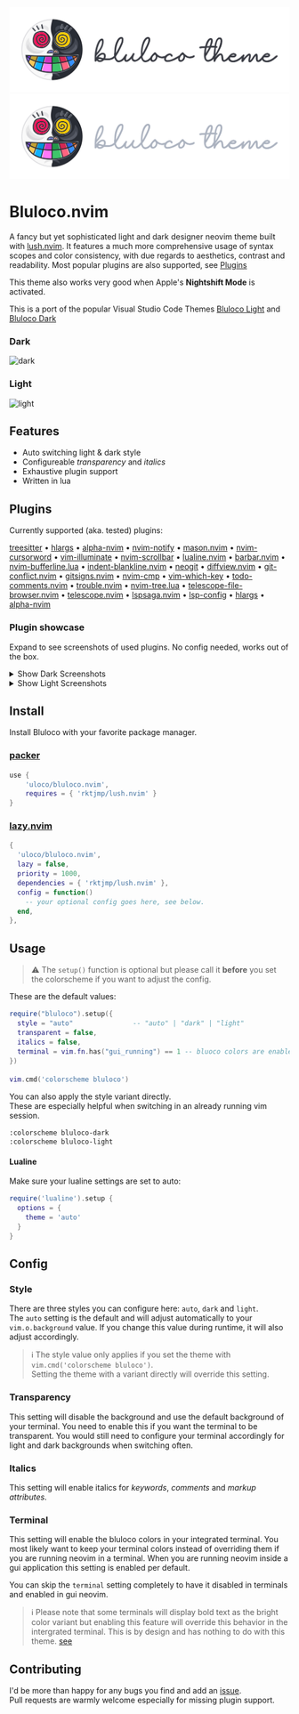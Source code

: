![banner-light](./screenshots/banner-light.svg#gh-light-mode-only)
![banner-dark](./screenshots/banner-dark.svg#gh-dark-mode-only)

# Bluloco.nvim

A fancy but yet sophisticated light and dark designer neovim theme built with [lush.nvim](https://github.com/rktjmp/lush.nvim).
It features a much more comprehensive usage of syntax scopes and color
consistency, with due regards to aesthetics, contrast and readability.
Most popular plugins are also supported, see [Plugins](#plugins)

This theme also works very good when Apple's **Nightshift Mode** is activated.

This is a port of the popular Visual Studio Code Themes
[Bluloco Light](https://github.com/uloco/theme-bluloco-light) and
[Bluloco Dark](https://github.com/uloco/theme-bluloco-dark)

### Dark

![dark](./screenshots/dark.png)

### Light

![light](./screenshots/light.png)

## Features

- Auto switching light & dark style
- Configureable _transparency_ and _italics_
- Exhaustive plugin support
- Written in lua

## Plugins

Currently supported (aka. tested) plugins:

[treesitter](https://github.com/nvim-treesitter/nvim-treesitter") •
[hlargs](https://github.com/m-demare/hlargs.nvim) •
[alpha-nvim](https://github.com/goolord/alpha-nvim) •
[nvim-notify](https://github.com/rcarriga/nvim-notify) •
[mason.nvim](https://github.com/williamboman/mason.nvim) •
[nvim-cursorword](https://github.com/xiyaowong/nvim-cursorword) •
[vim-illuminate](https://github.com/RRethy/vim-illuminate) •
[nvim-scrollbar](https://github.com/petertriho/nvim-scrollbar) •
[lualine.nvim](https://github.com/hoob3rt/lualine.nvim) •
[barbar.nvim](https://github.com/romgrk/barbar.nvim) •
[nvim-bufferline.lua](https://github.com/akinsho/nvim-bufferline.lua) •
[indent-blankline.nvim](https://github.com/lukas-reineke/indent-blankline.nvim) •
[neogit](https://github.com/TimUntersberger/neogit) •
[diffview.nvim](https://github.com/sindrets/diffview.nvim) •
[git-conflict.nvim](https://github.com/akinsho/git-conflict.nvim) •
[gitsigns.nvim](https://github.com/lewis6991/gitsigns.nvim) •
[nvim-cmp](https://github.com/hrsh7th/nvim-cmp) •
[vim-which-key](https://github.com/liuchengxu/vim-which-key) •
[todo-comments.nvim](https://github.com/folke/todo-comments.nvim) •
[trouble.nvim](https://github.com/folke/trouble.nvim) •
[nvim-tree.lua](https://github.com/kyazdani42/nvim-tree.lua) •
[telescope-file-browser.nvim](https://github.com/nvim-telescope/telescope-file-browser.nvim) •
[telescope.nvim](https://github.com/nvim-telescope/telescope.nvim) •
[lspsaga.nvim](https://github.com/glepnir/lspsaga.nvim) •
[lsp-config](https://github.com/neovim/lsp-config) •
[hlargs](https://github.com/m-demare/hlargs.nvim) •
[alpha-nvim](https://github.com/goolord/alpha-nvim)

### Plugin showcase

Expand to see screenshots of used plugins. No config needed, works out of the box.

<details>
  <summary>Show Dark Screenshots</summary>
  <br>
  <div>telescope</div>
  <img src="./screenshots/plugins/dark-telescope.png"  />
  <br>
  <div>git-conflict</div>
  <img src="./screenshots/plugins/dark-git-conflict.png"  width=400 />
  <br>
  <div>gitsigns</div>
  <img src="./screenshots/plugins/dark-gitsigns.png"  height=400 />
  <br>
  <div>hlargs</div>
  <img src="./screenshots/plugins/dark-hlargs-1.png"  width=300 />
  <img src="./screenshots/plugins/dark-hlargs-2.png"  width=300 />
  <br>
  <div>lualine</div>
  <img src="./screenshots/plugins/dark-lualine-normal.png"  height=25  />
  <img src="./screenshots/plugins/dark-lualine-insert.png"  height=25  />
  <img src="./screenshots/plugins/dark-lualine-visual.png"  height=25  />
  <img src="./screenshots/plugins/dark-lualine-command.png" height=25  />
  <img src="./screenshots/plugins/dark-lualine-replace.png" height=25  />
  <br>
  <div>lspasaga</div>
  <img src="./screenshots/plugins/dark-lspsaga.png"  width=600 />
  <br>
  <div>diffview<div>
  <img src="./screenshots/plugins/dark-diffview.png" />
  <br>
  <div>telescope-file-browser<div>
  <img src="./screenshots/plugins/dark-telescope-file-browser.png" width=600  />
  <br>
  <div>nvim-tree</div>
  <img src="./screenshots/plugins/dark-nvim-tree.png" width=300 />
  <br>
  <div>which-key</div>
  <img src="./screenshots/plugins/dark-which-key.png" width=300 />
  <br>
  <div>trouble.nvim</div>
  <img src="./screenshots/plugins/dark-trouble.png" width=700 />
  <br>
  <div>todo-comments</div>
  <img src="./screenshots/plugins/dark-todo-comments.png" width=500/>
  <br>
  <div>nvim-cmp</div>
  <img src="./screenshots/plugins/dark-cmp.png" />
  <br>
  <div>mason</div>
  <img src="./screenshots/plugins/dark-mason.png" />
  <br>
</details>

<details>
  <summary>Show Light Screenshots</summary>
  <br>
  <div>telescope</div>
  <img src="./screenshots/plugins/light-telescope.png"  />
  <br>
  <div>git-conflict</div>
  <img src="./screenshots/plugins/light-git-conflict.png"  width=400 />
  <br>
  <div>gitsigns</div>
  <img src="./screenshots/plugins/light-gitsigns.png"  height=400 />
  <br>
  <div>hlargs</div>
  <img src="./screenshots/plugins/light-hlargs-1.png"  width=300 />
  <img src="./screenshots/plugins/light-hlargs-2.png"  width=300 />
  <br>
  <div>lualine</div>
  <img src="./screenshots/plugins/light-lualine-normal.png"  height=25  />
  <img src="./screenshots/plugins/light-lualine-insert.png"  height=25  />
  <img src="./screenshots/plugins/light-lualine-visual.png"  height=25  />
  <img src="./screenshots/plugins/light-lualine-command.png" height=25  />
  <img src="./screenshots/plugins/light-lualine-replace.png" height=25  />
  <br>
  <div>lspasaga</div>
  <img src="./screenshots/plugins/light-lspsaga.png"  width=600 />
  <br>
  <div>diffview<div>
  <img src="./screenshots/plugins/light-diffview.png" />
  <br>
  <div>telescope-file-browser<div>
  <img src="./screenshots/plugins/light-telescope-file-browser.png" width=600  />
  <br>
  <div>nvim-tree</div>
  <img src="./screenshots/plugins/light-nvim-tree.png" width=300 />
  <br>
  <div>which-key</div>
  <img src="./screenshots/plugins/light-which-key.png" width=300 />
  <br>
  <div>trouble.nvim</div>
  <img src="./screenshots/plugins/light-trouble.png" width=700 />
  <br>
  <div>todo-comments</div>
  <img src="./screenshots/plugins/light-todo-comments.png" width=500/>
  <br>
  <div>nvim-cmp</div>
  <img src="./screenshots/plugins/light-cmp.png" />
  <br>
  <div>mason</div>
  <img src="./screenshots/plugins/light-mason.png" />
  <br>
</details>


  <!-- TODO: add screenshots
  <summary><a href="https://github.com/lukas-reineke/indent-blankline.nvim">indent-blankline.nvim</summary>
  <summary><a href="https://github.com/akinsho/nvim-bufferline.lua">nvim-bufferline.lua</a></summary>
  <summary><a href="https://github.com/romgrk/barbar.nvim">barbar.nvim</a></summary>
  <summary><a href="https://github.com/petertriho/nvim-scrollbar">nvim-scrollbar</a></summary>
  <summary><a href="https://github.com/RRethy/vim-illuminate">vim-illuminate</a></summary>
  <summary><a href="https://github.com/xiyaowong/nvim-cursorword">nvim-cursorword</a></summary>
  <summary><a href="https://github.com/rcarriga/nvim-notify">nvim-notify</a></summary>
  <summary><a href="https://github.com/goolord/alpha-nvim">alpha-nvim</a></summary>
 -->

## Install

Install Bluloco with your favorite package manager.

### [packer](https://github.com/wbthomason/packer.nvim)

```lua
use {
    'uloco/bluloco.nvim',
    requires = { 'rktjmp/lush.nvim' }
}
```

### [lazy.nvim](https://github.com/folke/lazy.nvim)

```lua
{
  'uloco/bluloco.nvim',
  lazy = false,
  priority = 1000,
  dependencies = { 'rktjmp/lush.nvim' },
  config = function()
    -- your optional config goes here, see below.
  end,
},
```

## Usage

> ⚠️ The `setup()` function is optional but please call it
> **before** you set the colorscheme if you want to adjust the config.

These are the default values:

```lua
require("bluloco").setup({
  style = "auto"               -- "auto" | "dark" | "light"
  transparent = false,
  italics = false,
  terminal = vim.fn.has("gui_running") == 1 -- bluoco colors are enabled in gui terminals per default.
})

vim.cmd('colorscheme bluloco')
```

You can also apply the style variant directly.  
These are especially helpful when switching in an already running vim session.

```vim
:colorscheme bluloco-dark
:colorscheme bluloco-light
```

#### Lualine

Make sure your lualine settings are set to auto:

```lua
require('lualine').setup {
  options = {
    theme = 'auto'
  }
}
```

## Config

### Style

There are three styles you can configure here: `auto`, `dark` and `light`.  
The `auto` setting is the default and will adjust automatically to your
`vim.o.background` value. If you change this value during runtime, it will also adjust accordingly.

> ℹ️ The style value only applies if you set the theme with `vim.cmd('colorscheme bluloco')`.  
> Setting the theme with a variant directly will override this setting.

### Transparency

This setting will disable the background and use the default background of your terminal.
You need to enable this if you want the terminal to be transparent. You would still need to
configure your terminal accordingly for light and dark backgrounds when switching often.

<!-- TODO:  See: auto switching themes.
See: bluloco theme for iTerm2 -->

### Italics

This setting will enable italics for _keywords_, _comments_ and _markup attributes_.

### Terminal

This setting will enable the bluloco colors in your integrated terminal. 
You most likely want to keep your terminal colors instead of overriding them if you are running neovim in a terminal.
When you are running neovim inside a gui application this setting is enabled per default.

You can skip the `terminal` setting completely to have it disabled in terminals and enabled in gui neovim.

> ℹ️  Please note that some terminals will display bold text as the bright color variant but enabling this feature will override this behavior in the intergrated terminal. This is by design and has nothing to do with this theme. [see](https://github.com/neovim/neovim/issues/11335)


<!-- ## Recipes
### Auto switching light & dark themes
 -->

## Contributing

I'd be more than happy for any bugs you find and add an [issue](https://github.com/uloco/bluloco.nvim/issues).  
Pull requests are warmly welcome especially for missing plugin support.

